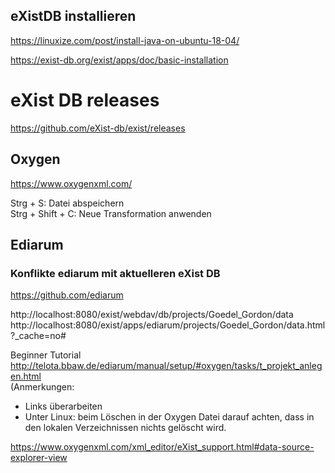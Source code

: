 ## eXistDB installieren

https://linuxize.com/post/install-java-on-ubuntu-18-04/

https://exist-db.org/exist/apps/doc/basic-installation

# eXist DB releases
https://github.com/eXist-db/exist/releases

## Oxygen   
https://www.oxygenxml.com/    

Strg + S: Datei abspeichern   
Strg + Shift + C: Neue Transformation anwenden

## Ediarum    
### Konflikte ediarum mit aktuelleren eXist DB 
https://github.com/ediarum

http://localhost:8080/exist/webdav/db/projects/Goedel_Gordon/data   
http://localhost:8080/exist/apps/ediarum/projects/Goedel_Gordon/data.html?_cache=no#    

Beginner Tutorial
http://telota.bbaw.de/ediarum/manual/setup/#oxygen/tasks/t_projekt_anlegen.html   
(Anmerkungen:   
- Links überarbeiten
- Unter Linux: beim Löschen in der Oxygen Datei darauf achten, dass in den lokalen Verzeichnissen nichts gelöscht wird.

https://www.oxygenxml.com/xml_editor/eXist_support.html#data-source-explorer-view
